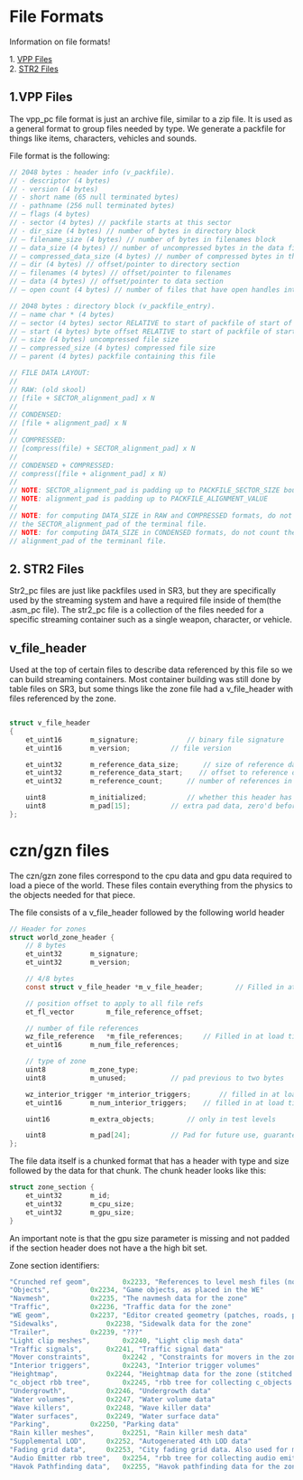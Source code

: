 File Formats
============

Information on file formats!

1\. [VPP Files](#vppfiles)  
2\.  [STR2 Files](#str2files)  



<a name="vppfiles"></a>
1\.VPP Files
-----------------------

The vpp_pc file format is just an archive file, similar to a zip file. It is used as a general format to group files needed by type. We generate a packfile for things like items, characters, vehicles and sounds.

File format is the following:

```c
// 2048 bytes : header info (v_packfile).
// - descriptor (4 bytes)
// - version (4 bytes)
// - short name (65 null terminated bytes)
// - pathname (256 null terminated bytes)
// – flags (4 bytes)
// - sector (4 bytes) // packfile starts at this sector
// - dir_size (4 bytes) // number of bytes in directory block
// – filename_size (4 bytes) // number of bytes in filenames block
// – data_size (4 bytes) // number of uncompressed bytes in the data files
// – compressed_data_size (4 bytes) // number of compressed bytes in the data section
// – dir (4 bytes) // offset/pointer to directory section
// – filenames (4 bytes) // offset/pointer to filenames
// – data (4 bytes) // offset/pointer to data section
// – open count (4 bytes) // number of files that have open handles into this packfile(runtime data)

// 2048 bytes : directory block (v_packfile_entry).
// – name char * (4 bytes)
// – sector (4 bytes) sector RELATIVE to start of packfile of start of file
// – start (4 bytes) byte offset RELATIVE to start of packfile of start of file
// – size (4 bytes) uncompressed file size
// – compressed_size (4 bytes) compressed file size
// – parent (4 bytes) packfile containing this file

// FILE DATA LAYOUT:
//
// RAW: (old skool)
// [file + SECTOR_alignment_pad] x N
//
// CONDENSED:
// [file + alignment_pad] x N
//
// COMPRESSED:
// [compress(file) + SECTOR_alignment_pad] x N
//
// CONDENSED + COMPRESSED:
// compress([file + alignment_pad] x N)
//
// NOTE: SECTOR_alignment_pad is padding up to PACKFILE_SECTOR_SIZE boundary
// NOTE: alignment_pad is padding up to PACKFILE_ALIGNMENT_VALUE
//
// NOTE: for computing DATA_SIZE in RAW and COMPRESSED formats, do not count the
// the SECTOR_alignment_pad of the terminal file.
// NOTE: for computing DATA_SIZE in CONDENSED formats, do not count the the
// alignment_pad of the terminanl file.
```
<a name="str2files"></a>
2\. STR2 Files 
----------------

Str2_pc files are just like packfiles used in SR3, but they are specifically used by the streaming system and have a required file inside of them(the .asm_pc file). The str2_pc file is a collection of the files needed for a specific streaming container such as a single weapon, character, or vehicle.

## v\_file_header

Used at the top of certain files to describe data referenced by this file so we can build streaming containers. Most container building was still done by table files on SR3, but some things like the zone file had a v_file_header with files referenced by the zone.

```c 

struct v_file_header
{
	et_uint16		m_signature;			// binary file signature
	et_uint16		m_version;			// file version

	et_uint32		m_reference_data_size;		// size of reference data
	et_uint32		m_reference_data_start;    // offset to reference data
	et_uint32		m_reference_count;		// number of references in header

	uint8			m_initialized;			// whether this header has been initialized.
	uint8			m_pad[15];			// extra pad data, zero'd before write
}; 

```

# czn/gzn files

The czn/gzn zone files correspond to the cpu data and gpu data required to load a piece of the world. These files contain everything from the physics to the objects needed for that piece.

The file consists of a v_file_header followed by the following world header

```c
// Header for zones
struct world_zone_header {
	// 8 bytes 
	et_uint32		m_signature;
	et_uint32		m_version;

	// 4/8 bytes
	const struct v_file_header *m_v_file_header;		// Filled in at load time

	// position offset to apply to all file refs
	et_fl_vector		m_file_reference_offset;

	// number of file references
	wz_file_reference	*m_file_references;		// Filled in at load time
	et_uint16		m_num_file_references;

	// type of zone
	uint8			m_zone_type;
	uint8			m_unused;			// pad previous to two bytes

	wz_interior_trigger	*m_interior_triggers;		// filled in at load time
	et_uint16		m_num_interior_triggers;	// filled in at load time

	uint16			m_extra_objects;		// only in test levels

	uint8			m_pad[24];			// Pad for future use, guaranteed to be zero'd
};
```

The file data itself is a chunked format that has a header with type and size followed by the data for that chunk. The chunk header looks like this:

```c
struct zone_section {
	et_uint32		m_id;
	et_uint32		m_cpu_size;
	et_uint32		m_gpu_size;
}
```
An important note is that the gpu size parameter is missing and not padded if the section header does not have a the high bit set.

Zone section identifiers:

```c
"Crunched ref geom",		0x2233,	"References to level mesh files (not the lmeshes themselves"
"Objects",			0x2234,	"Game objects, as placed in the WE"
"Navmesh",			0x2235,	"The navmesh data for the zone"
"Traffic",			0x2236,	"Traffic data for the zone"
"WE geom",			0x2237,	"Editor created geometry (patches, roads, path deform meshes"
"Sidewalks",			0x2238,	"Sidewalk data for the zone"
"Trailer",			0x2239,	"???"
"Light clip meshes",		0x2240, "Light clip mesh data"
"Traffic signals",		0x2241,	"Traffic signal data"
"Mover constraints",		0x2242 , "Constraints for movers in the zone"
"Interior triggers",		0x2243,	"Interior trigger volumes"
"Heightmap",			0x2244,	"Heightmap data for the zone (stitched into the larger world)"
"c_object rbb tree",		0x2245,	"rbb tree for collecting c_objects at runtime"
"Undergrowth",			0x2246,	"Undergrowth data"
"Water volumes",		0x2247,	"Water volume data"
"Wave killers",			0x2248,	"Wave killer data"
"Water surfaces",		0x2249,	"Water surface data"
"Parking",			0x2250,	"Parking data"
"Rain killer meshes",		0x2251,	"Rain killer mesh data"
"Supplemental LOD",		0x2252,	"Autogenerated 4th LOD data"
"Fading grid data",		0x2253,	"City fading grid data. Also used for mip streamer calculations"
"Audio Emitter rbb tree",	0x2254,	"rbb tree for collecting audio emitters at runtime"
"Havok Pathfinding data",	0x2255,	"Havok pathfinding data for the zone"
```